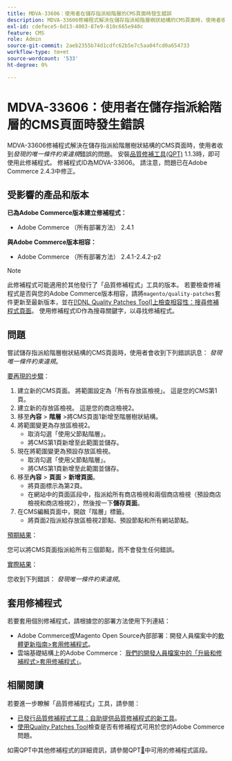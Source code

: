 ```yaml
---
title: MDVA-33606：使用者在儲存指派給階層的CMS頁面時發生錯誤
description: MDVA-33606修補程式解決在儲存指派給階層樹狀結構的CMS頁面時，使用者收到*發現唯一條件約束違規*錯誤的問題。 安裝[Quality Patches Tool (QPT)](/help/announcements/adobe-commerce-announcements/magento-quality-patches-released-new-tool-to-self-serve-quality-patches.md) 1.1.3後，即可使用此修補程式。 修補程式ID為MDVA-33606。 請注意，問題已在Adobe Commerce 2.4.3中修正。
exl-id: cdefece5-6d13-4003-87e9-810c665e940c
feature: CMS
role: Admin
source-git-commit: 2aeb2355b74d1cdfc62b5e7c5aa04fcd0a654733
workflow-type: tm+mt
source-wordcount: '533'
ht-degree: 0%

---
```


# MDVA-33606：使用者在儲存指派給階層的CMS頁面時發生錯誤

MDVA-33606修補程式解決在儲存指派給階層樹狀結構的CMS頁面時，使用者收到&#x200B;*發現的唯一條件約束違規*&#x200B;錯誤的問題。 安裝[品質修補工具(QPT)](/help/announcements/adobe-commerce-announcements/magento-quality-patches-released-new-tool-to-self-serve-quality-patches.md) 1.1.3時，即可使用此修補程式。 修補程式ID為MDVA-33606。 請注意，問題已在Adobe Commerce 2.4.3中修正。

## 受影響的產品和版本

**已為Adobe Commerce版本建立修補程式：**

* Adobe Commerce （所有部署方法） 2.4.1

**與Adobe Commerce版本相容：**

* Adobe Commerce （所有部署方法） 2.4.1-2.4.2-p2

>[!NOTE]
>
>此修補程式可能適用於其他發行了「品質修補程式」工具的版本。 若要檢查修補程式是否與您的Adobe Commerce版本相容，請將`magento/quality-patches`套件更新至最新版本，並在[[!DNL Quality Patches Tool]上檢查相容性：搜尋修補程式頁面](https://experienceleague.adobe.com/tools/commerce-quality-patches/index.html?lang=zh-Hant)。 使用修補程式ID作為搜尋關鍵字，以尋找修補程式。

## 問題

嘗試儲存指派給階層樹狀結構的CMS頁面時，使用者會收到下列錯誤訊息： *發現唯一條件約束違規*。

<u>要再現的步驟</u>：

1. 建立新的CMS頁面。 將範圍設定為「所有存放區檢視」。 這是您的CMS第1頁。
1. 建立新的存放區檢視。 這是您的商店檢視2。
1. 移至&#x200B;**內容** > **階層** >將CMS頁面1新增至階層樹狀結構。
1. 將範圍變更為存放區檢視2。
   * 取消勾選「使用父節點階層」。
   * 將CMS第1頁新增至此範圍並儲存。
1. 現在將範圍變更為預設存放區檢視。
   * 取消勾選「使用父節點階層」。
   * 將CMS第1頁新增至此範圍並儲存。
1. 移至&#x200B;**內容** > **頁面** > **新增頁面**。
   * 將頁面標示為第2頁。
   * 在網站中的頁面區段中，指派給所有商店檢視和兩個商店檢視（預設商店檢視和商店檢視2），然後按一下&#x200B;**儲存頁面**。
1. 在CMS編輯頁面中，開啟「階層」標籤。
   * 將頁面2指派給存放區檢視2節點、預設節點和所有網站節點。

<u>預期結果</u>：

您可以將CMS頁面指派給所有三個節點，而不會發生任何錯誤。

<u>實際結果</u>：

您收到下列錯誤： *發現唯一條件約束違規*。

## 套用修補程式

若要套用個別修補程式，請根據您的部署方法使用下列連結：

* Adobe Commerce或Magento Open Source內部部署：開發人員檔案中的[軟體更新指南>套用修補程式](https://experienceleague.adobe.com/zh-hant/docs/commerce-operations/tools/quality-patches-tool/usage)。
* 雲端基礎結構上的Adobe Commerce： [我們的開發人員檔案中的「升級和修補程式>套用修補程式」](https://experienceleague.adobe.com/zh-hant/docs/commerce-cloud-service/user-guide/develop/upgrade/apply-patches)。

## 相關閱讀

若要進一步瞭解「品質修補程式」工具，請參閱：

* [已發行品質修補程式工具：自助提供品質修補程式的新工具](/help/announcements/adobe-commerce-announcements/magento-quality-patches-released-new-tool-to-self-serve-quality-patches.md)。
* [使用Quality Patches Tool](/help/support-tools/patches-available-in-qpt-tool/check-patch-for-magento-issue-with-magento-quality-patches.md)檢查是否有修補程式可用於您的Adobe Commerce問題。

如需QPT中其他修補程式的詳細資訊，請參閱QPT[&#128279;](https://support.magento.com/hc/en-us/sections/360010506631-Patches-available-in-MQP-tool-)中可用的修補程式區段。
